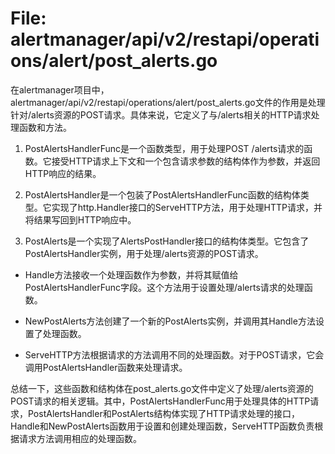 # File: alertmanager/api/v2/restapi/operations/alert/post_alerts.go

在alertmanager项目中，alertmanager/api/v2/restapi/operations/alert/post_alerts.go文件的作用是处理针对/alerts资源的POST请求。具体来说，它定义了与/alerts相关的HTTP请求处理函数和方法。

1. PostAlertsHandlerFunc是一个函数类型，用于处理POST /alerts请求的函数。它接受HTTP请求上下文和一个包含请求参数的结构体作为参数，并返回HTTP响应的结果。

2. PostAlertsHandler是一个包装了PostAlertsHandlerFunc函数的结构体类型。它实现了http.Handler接口的ServeHTTP方法，用于处理HTTP请求，并将结果写回到HTTP响应中。

3. PostAlerts是一个实现了AlertsPostHandler接口的结构体类型。它包含了PostAlertsHandler实例，用于处理/alerts资源的POST请求。

- Handle方法接收一个处理函数作为参数，并将其赋值给PostAlertsHandlerFunc字段。这个方法用于设置处理/alerts请求的处理函数。

- NewPostAlerts方法创建了一个新的PostAlerts实例，并调用其Handle方法设置了处理函数。

- ServeHTTP方法根据请求的方法调用不同的处理函数。对于POST请求，它会调用PostAlertsHandler函数来处理请求。

总结一下，这些函数和结构体在post_alerts.go文件中定义了处理/alerts资源的POST请求的相关逻辑。其中，PostAlertsHandlerFunc用于处理具体的HTTP请求，PostAlertsHandler和PostAlerts结构体实现了HTTP请求处理的接口，Handle和NewPostAlerts函数用于设置和创建处理函数，ServeHTTP函数负责根据请求方法调用相应的处理函数。

